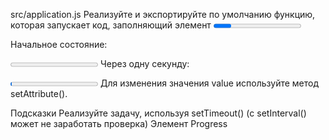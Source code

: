 src/application.js
Реализуйте и экспортируйте по умолчанию функцию, которая запускает код, заполняющий элемент <progress> на один процент за секунду. Через 100 секунд процесс должен остановится, так как достигнет максимума.

Начальное состояние:

<progress value="0" max="100"></progress>
Через одну секунду:

<progress value="1" max="100"></progress>
Для изменения значения value используйте метод setAttribute().

Подсказки
Реализуйте задачу, используя setTimeout() (с setInterval() может не заработать проверка)
Элемент Progress